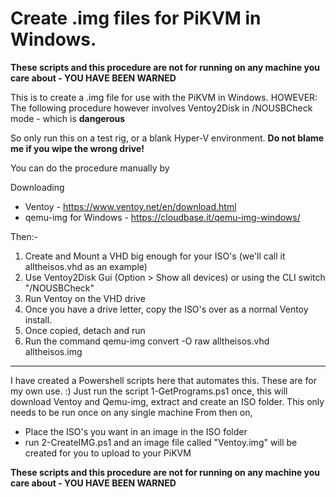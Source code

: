 # Create .img files for PiKVM in Windows.

**These scripts and this procedure are not for running on any machine you care about - YOU HAVE BEEN WARNED**

This is to create a .img file for use with the PiKVM in Windows.
HOWEVER: The following procedure however involves Ventoy2Disk in /NOUSBCheck mode - which is  **dangerous** 

So only run this on a test rig, or a blank Hyper-V environment. 
**Do not blame me if you wipe the wrong drive!**

You can do the procedure manually by

Downloading
 * Ventoy - https://www.ventoy.net/en/download.html
 * qemu-img for Windows - https://cloudbase.it/qemu-img-windows/

Then:-

1) Create and Mount a VHD big enough for your ISO's (we'll call it alltheisos.vhd as an example)
2) Use Ventoy2Disk  Gui (Option >  Show all devices) or using the CLI switch "/NOUSBCheck"
3) Run Ventoy on the VHD drive
4) Once you have a drive letter, copy the ISO's over as a normal Ventoy install.
5) Once copied, detach and run 
6) Run the command qemu-img convert -O raw alltheisos.vhd alltheisos.img

----

I have created a Powershell scripts here that automates this. These are for my own use. :)
 Just run the script 1-GetPrograms.ps1 once, this will download Ventoy and Qemu-img, extract and create an ISO folder. This only needs to be run once on any single machine
 From then on, 
  * Place the ISO's you want in an image in the ISO folder
  * run 2-CreateIMG.ps1 and an image file called "Ventoy.img" will be created for you to upload to your PiKVM
 

**These scripts and this procedure are not for running on any machine you care about - YOU HAVE BEEN WARNED**